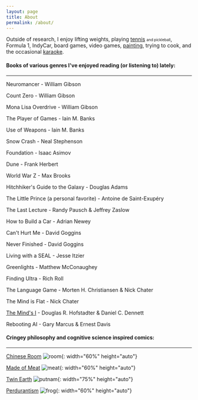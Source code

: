 ```yaml
---
layout: page
title: About
permalink: /about/
---
```


Outside of research, I enjoy lifting weights, playing [tennis](/about/jeonggu) <font size="1">and pickleball</font>, Formula 1, IndyCar, board games, video games, [painting](/about/misul), trying to cook, and the occasional [karaoke](/about/nolaebang).

#### Books of various genres I've enjoyed reading (or listening to) lately:
---

Neuromancer - William Gibson

Count Zero - William Gibson

Mona Lisa Overdrive - William Gibson

The Player of Games - Iain M. Banks

Use of Weapons - Iain M. Banks

Snow Crash - Neal Stephenson

Foundation - Isaac Asimov

Dune - Frank Herbert

World War Z - Max Brooks

Hitchhiker's Guide to the Galaxy - Douglas Adams

The Little Prince (a personal favorite) - Antoine de Saint-Exupéry

The Last Lecture - Randy Pausch & Jeffrey Zaslow

How to Build a Car - Adrian Newey

Can't Hurt Me - David Goggins

Never Finished - David Goggins

Living with a SEAL - Jesse Itzier

Greenlights - Matthew McConaughey

Finding Ultra - Rich Roll

The Language Game - Morten H. Christiansen & Nick Chater

The Mind is Flat - Nick Chater

[The Mind's I](/about/i) - Douglas R. Hofstadter & Daniel C. Dennett

Rebooting AI - Gary Marcus & Ernest Davis

#### Cringey philosophy and cognitive science inspired comics:
---
[Chinese Room](https://plato.stanford.edu/entries/chinese-room/)
![room](../assets/images/room.jpg){: width="60%" height="auto"}

[Made of Meat](https://youtu.be/7tScAyNaRdQ)
![meat](../assets/images/meat.jpg){: width="60%" height="auto"}

[Twin Earth](https://plato.stanford.edu/entries/content-externalism/#ArguForContExte)
![putnam](../assets/images/putnam.jpg){: width="75%" height="auto"}

[Perdurantism](https://en.wikipedia.org/wiki/Perdurantism#%253A~%253Atext%253DPerdurantism%2520or%2520perdurance%2520theory%2520is%252Cperdurantism%2522%2520and%2520%2522exdurantism%2522.)
![frog](../assets/images/frog.jpg){: width="60%" height="auto"}

